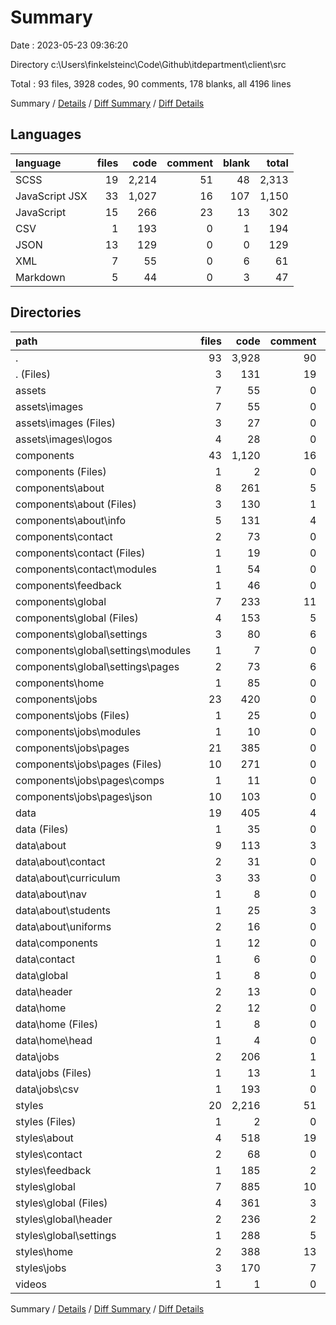 # Summary

Date : 2023-05-23 09:36:20

Directory c:\\Users\\finkelsteinc\\Code\\Github\\itdepartment\\client\\src

Total : 93 files,  3928 codes, 90 comments, 178 blanks, all 4196 lines

Summary / [Details](details.md) / [Diff Summary](diff.md) / [Diff Details](diff-details.md)

## Languages
| language | files | code | comment | blank | total |
| :--- | ---: | ---: | ---: | ---: | ---: |
| SCSS | 19 | 2,214 | 51 | 48 | 2,313 |
| JavaScript JSX | 33 | 1,027 | 16 | 107 | 1,150 |
| JavaScript | 15 | 266 | 23 | 13 | 302 |
| CSV | 1 | 193 | 0 | 1 | 194 |
| JSON | 13 | 129 | 0 | 0 | 129 |
| XML | 7 | 55 | 0 | 6 | 61 |
| Markdown | 5 | 44 | 0 | 3 | 47 |

## Directories
| path | files | code | comment | blank | total |
| :--- | ---: | ---: | ---: | ---: | ---: |
| . | 93 | 3,928 | 90 | 178 | 4,196 |
| . (Files) | 3 | 131 | 19 | 11 | 161 |
| assets | 7 | 55 | 0 | 6 | 61 |
| assets\\images | 7 | 55 | 0 | 6 | 61 |
| assets\\images (Files) | 3 | 27 | 0 | 3 | 30 |
| assets\\images\\logos | 4 | 28 | 0 | 3 | 31 |
| components | 43 | 1,120 | 16 | 105 | 1,241 |
| components (Files) | 1 | 2 | 0 | 0 | 2 |
| components\\about | 8 | 261 | 5 | 24 | 290 |
| components\\about (Files) | 3 | 130 | 1 | 12 | 143 |
| components\\about\\info | 5 | 131 | 4 | 12 | 147 |
| components\\contact | 2 | 73 | 0 | 6 | 79 |
| components\\contact (Files) | 1 | 19 | 0 | 3 | 22 |
| components\\contact\\modules | 1 | 54 | 0 | 3 | 57 |
| components\\feedback | 1 | 46 | 0 | 5 | 51 |
| components\\global | 7 | 233 | 11 | 20 | 264 |
| components\\global (Files) | 4 | 153 | 5 | 13 | 171 |
| components\\global\\settings | 3 | 80 | 6 | 7 | 93 |
| components\\global\\settings\\modules | 1 | 7 | 0 | 2 | 9 |
| components\\global\\settings\\pages | 2 | 73 | 6 | 5 | 84 |
| components\\home | 1 | 85 | 0 | 5 | 90 |
| components\\jobs | 23 | 420 | 0 | 45 | 465 |
| components\\jobs (Files) | 1 | 25 | 0 | 3 | 28 |
| components\\jobs\\modules | 1 | 10 | 0 | 2 | 12 |
| components\\jobs\\pages | 21 | 385 | 0 | 40 | 425 |
| components\\jobs\\pages (Files) | 10 | 271 | 0 | 38 | 309 |
| components\\jobs\\pages\\comps | 1 | 11 | 0 | 2 | 13 |
| components\\jobs\\pages\\json | 10 | 103 | 0 | 0 | 103 |
| data | 19 | 405 | 4 | 7 | 416 |
| data (Files) | 1 | 35 | 0 | 0 | 35 |
| data\\about | 9 | 113 | 3 | 2 | 118 |
| data\\about\\contact | 2 | 31 | 0 | 0 | 31 |
| data\\about\\curriculum | 3 | 33 | 0 | 0 | 33 |
| data\\about\\nav | 1 | 8 | 0 | 0 | 8 |
| data\\about\\students | 1 | 25 | 3 | 2 | 30 |
| data\\about\\uniforms | 2 | 16 | 0 | 0 | 16 |
| data\\components | 1 | 12 | 0 | 2 | 14 |
| data\\contact | 1 | 6 | 0 | 0 | 6 |
| data\\global | 1 | 8 | 0 | 0 | 8 |
| data\\header | 2 | 13 | 0 | 0 | 13 |
| data\\home | 2 | 12 | 0 | 1 | 13 |
| data\\home (Files) | 1 | 8 | 0 | 1 | 9 |
| data\\home\\head | 1 | 4 | 0 | 0 | 4 |
| data\\jobs | 2 | 206 | 1 | 2 | 209 |
| data\\jobs (Files) | 1 | 13 | 1 | 1 | 15 |
| data\\jobs\\csv | 1 | 193 | 0 | 1 | 194 |
| styles | 20 | 2,216 | 51 | 49 | 2,316 |
| styles (Files) | 1 | 2 | 0 | 1 | 3 |
| styles\\about | 4 | 518 | 19 | 1 | 538 |
| styles\\contact | 2 | 68 | 0 | 0 | 68 |
| styles\\feedback | 1 | 185 | 2 | 0 | 187 |
| styles\\global | 7 | 885 | 10 | 43 | 938 |
| styles\\global (Files) | 4 | 361 | 3 | 39 | 403 |
| styles\\global\\header | 2 | 236 | 2 | 1 | 239 |
| styles\\global\\settings | 1 | 288 | 5 | 3 | 296 |
| styles\\home | 2 | 388 | 13 | 2 | 403 |
| styles\\jobs | 3 | 170 | 7 | 2 | 179 |
| videos | 1 | 1 | 0 | 0 | 1 |

Summary / [Details](details.md) / [Diff Summary](diff.md) / [Diff Details](diff-details.md)